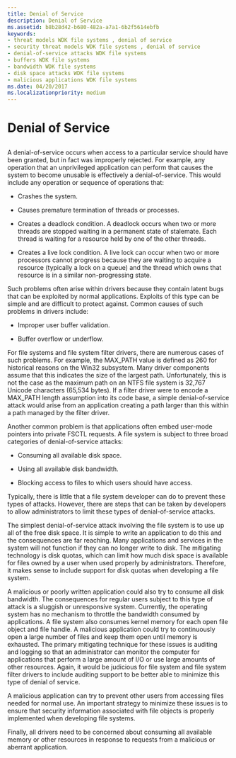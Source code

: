 ```yaml
---
title: Denial of Service
description: Denial of Service
ms.assetid: b8b28d42-b680-482a-a7a1-6b2f5614ebfb
keywords:
- threat models WDK file systems , denial of service
- security threat models WDK file systems , denial of service
- denial-of-service attacks WDK file systems
- buffers WDK file systems
- bandwidth WDK file systems
- disk space attacks WDK file systems
- malicious applications WDK file systems
ms.date: 04/20/2017
ms.localizationpriority: medium
---
```


# Denial of Service


## <span id="ddk_denial_of_service_if"></span><span id="DDK_DENIAL_OF_SERVICE_IF"></span>


A denial-of-service occurs when access to a particular service should have been granted, but in fact was improperly rejected. For example, any operation that an unprivileged application can perform that causes the system to become unusable is effectively a denial-of-service. This would include any operation or sequence of operations that:

-   Crashes the system.

-   Causes premature termination of threads or processes.

-   Creates a deadlock condition. A deadlock occurs when two or more threads are stopped waiting in a permanent state of stalemate. Each thread is waiting for a resource held by one of the other threads.

-   Creates a live lock condition. A live lock can occur when two or more processors cannot progress because they are waiting to acquire a resource (typically a lock on a queue) and the thread which owns that resource is in a similar non-progressing state.

Such problems often arise within drivers because they contain latent bugs that can be exploited by normal applications. Exploits of this type can be simple and are difficult to protect against. Common causes of such problems in drivers include:

-   Improper user buffer validation.

-   Buffer overflow or underflow.

For file systems and file system filter drivers, there are numerous cases of such problems. For example, the MAX\_PATH value is defined as 260 for historical reasons on the Win32 subsystem. Many driver components assume that this indicates the size of the largest path. Unfortunately, this is not the case as the maximum path on an NTFS file system is 32,767 Unicode characters (65,534 bytes). If a filter driver were to encode a MAX\_PATH length assumption into its code base, a simple denial-of-service attack would arise from an application creating a path larger than this within a path managed by the filter driver.

Another common problem is that applications often embed user-mode pointers into private FSCTL requests. A file system is subject to three broad categories of denial-of-service attacks:

-   Consuming all available disk space.

-   Using all available disk bandwidth.

-   Blocking access to files to which users should have access.

Typically, there is little that a file system developer can do to prevent these types of attacks. However, there are steps that can be taken by developers to allow administrators to limit these types of denial-of-service attacks.

The simplest denial-of-service attack involving the file system is to use up all of the free disk space. It is simple to write an application to do this and the consequences are far reaching. Many applications and services in the system will not function if they can no longer write to disk. The mitigating technology is disk quotas, which can limit how much disk space is available for files owned by a user when used properly by administrators. Therefore, it makes sense to include support for disk quotas when developing a file system.

A malicious or poorly written application could also try to consume all disk bandwidth. The consequences for regular users subject to this type of attack is a sluggish or unresponsive system. Currently, the operating system has no mechanism to throttle the bandwidth consumed by applications. A file system also consumes kernel memory for each open file object and file handle. A malicious application could try to continuously open a large number of files and keep them open until memory is exhausted. The primary mitigating technique for these issues is auditing and logging so that an administrator can monitor the computer for applications that perform a large amount of I/O or use large amounts of other resources. Again, it would be judicious for file system and file system filter drivers to include auditing support to be better able to minimize this type of denial of service.

A malicious application can try to prevent other users from accessing files needed for normal use. An important strategy to minimize these issues is to ensure that security information associated with file objects is properly implemented when developing file systems.

Finally, all drivers need to be concerned about consuming all available memory or other resources in response to requests from a malicious or aberrant application.

 

 




